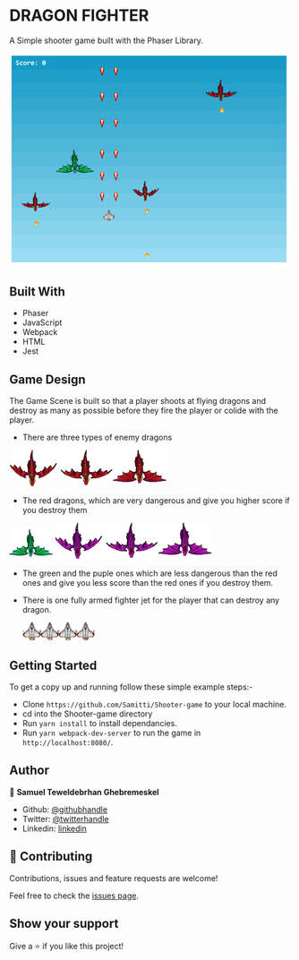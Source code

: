 # DRAGON FIGHTER
 A Simple shooter game built with the Phaser Library.

![screenshot 1](assets/screenShot.png)

## Built With
- Phaser
- JavaScript
- Webpack
- HTML
- Jest

## Game Design
The Game Scene is built so that a player shoots at flying dragons and destroy as many as possible before they fire the player or colide with the player.

- There are three types of enemy dragons 

![screenshot 1](assets/sprEnemy0.png)

- The red dragons, which are very dangerous and give you higher score if you destroy them

![screenshot 1](assets/sprEnemy1.png) ![screenshot 1](assets/sprEnemy2.png)

- The green and the puple ones which are less dangerous than the red ones and give you less score than the red ones if you destroy them. 

- There is one fully armed fighter jet for the player that can destroy any dragon. 

  ![screenshot 1](assets/sprPlayer.png)


## Getting Started
To get a copy up and running follow these simple example steps:-
- Clone `https://github.com/Samitti/Shooter-game` to your local machine.
- cd into the Shooter-game directory
- Run `yarn install` to install dependancies.
- Run `yarn webpack-dev-server` to run the game in `http://localhost:8080/`.


## Author

👤 **Samuel Teweldebrhan Ghebremeskel**

- Github: [@githubhandle](https://github.com/Samitti)
- Twitter: [@twitterhandle](https://twitter.com/Samuel63734232)
- Linkedin: [linkedin](https://www.linkedin.com/in/samuel-ghebremeskel-29685811a/)

## 🤝 Contributing

Contributions, issues and feature requests are welcome!

Feel free to check the [issues page](https://github.com/Samitti/Shooter-game/issues).

## Show your support

Give a ⭐️ if you like this project!

